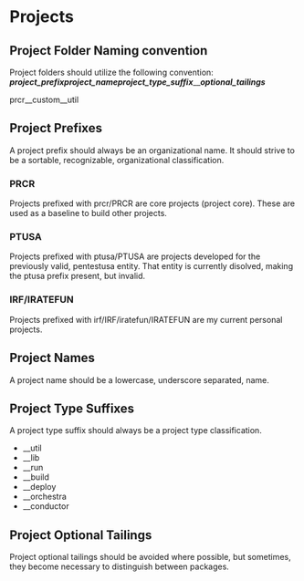 # Projects

## Project Folder Naming convention

Project folders should utilize the following convention: ***project_prefix***__***project_name***__***project_type_suffix***__***optional_tailings***

prcr__custom__util

## Project Prefixes

A project prefix should always be an organizational name.  It should strive to be a sortable, recognizable, organizational classification.

### PRCR

Projects prefixed with prcr/PRCR are core projects (project core).  These are used as a
baseline to build other projects.

### PTUSA

Projects prefixed with ptusa/PTUSA are projects developed for the previously valid, pentestusa entity.  That entity is currently disolved, making the ptusa prefix present, but invalid. 

### IRF/IRATEFUN

Projects prefixed with irf/IRF/iratefun/IRATEFUN are my current personal projects.

## Project Names

A project name should be a lowercase, underscore separated, name.

## Project Type Suffixes

A project type suffix should always be a project type classification.

* __util
* __lib
* __run
* __build
* __deploy
* __orchestra
* __conductor


## Project Optional Tailings

Project optional tailings should be avoided where possible, but sometimes, they become necessary to distinguish between packages.
